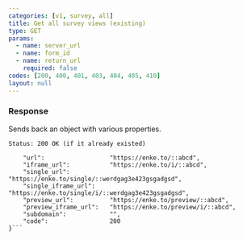 ```yaml
---
categories: [v1, survey, all]
title: Get all survey views (existing)
type: GET
params: 
  - name: server_url 
  - name: form_id
  - name: return_url
    required: false
codes: [200, 400, 401, 403, 404, 405, 410]
layout: null
---
```


### Response

Sends back an object with various properties.

```Status: 200 OK (if it already existed)```
```{
    "url":                  "https://enke.to/::abcd",
    "iframe_url":           "https://enke.to/i/::abcd",
    "single_url":           "https://enke.to/single/::werdgag3e423gsgadgsd",
    "single_iframe_url":    "https://enke.to/single/i/::werdgag3e423gsgadgsd",
    "preview_url":          "https://enke.to/preview/::abcd",
    "preview_iframe_url":   "https://enke.to/preview/i/::abcd",
    "subdomain":            "",
    "code":                 200
}```
